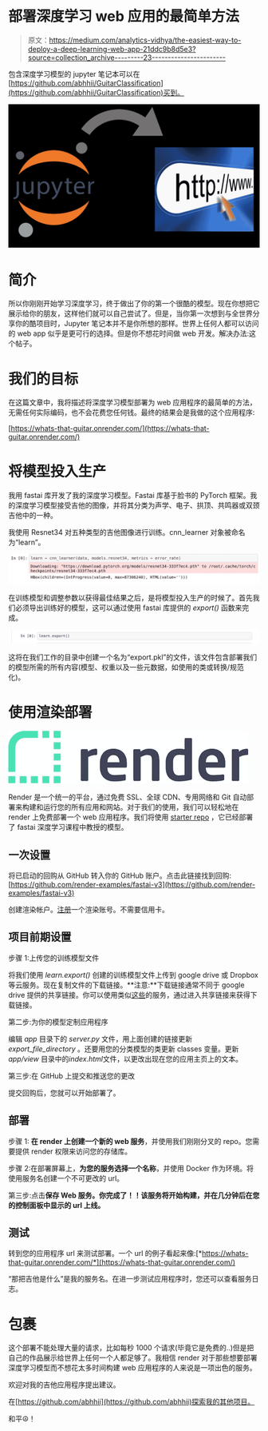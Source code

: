 # 部署深度学习 web 应用的最简单方法

> 原文：<https://medium.com/analytics-vidhya/the-easiest-way-to-deploy-a-deep-learning-web-app-21ddc9b8d5e3?source=collection_archive---------23----------------------->

包含深度学习模型的 jupyter 笔记本可以在[https://github.com/abhhii/GuitarClassification](https://github.com/abhhii/GuitarClassification)买到。

![](img/3430a8ecf5434a8cbb9d948a9d9fa0f5.png)

# **简介**

所以你刚刚开始学习深度学习，终于做出了你的第一个很酷的模型。现在你想把它展示给你的朋友，这样他们就可以自己尝试了。但是，当你第一次想到与全世界分享你的酷项目时，Jupyter 笔记本并不是你所想的那样。世界上任何人都可以访问的 web app 似乎是更可行的选择。但是你不想花时间做 web 开发。解决办法:这个帖子。

# **我们的目标**

在这篇文章中，我将描述将深度学习模型部署为 web 应用程序的最简单的方法，无需任何实际编码，也不会花费您任何钱。最终的结果会是我做的这个应用程序:

[https://whats-that-guitar.onrender.com/](https://whats-that-guitar.onrender.com/)

# **将模型投入生产**

我用 fastai 库开发了我的深度学习模型。Fastai 库基于脸书的 PyTorch 框架。我的深度学习模型接受吉他的图像，并将其分类为声学、电子、拱顶、共鸣器或双颈吉他中的一种。

我使用 Resnet34 对五种类型的吉他图像进行训练。cnn_learner 对象被命名为“learn”。

![](img/bb9c775855ec0845b6ec2311b2cbb74a.png)

在训练模型和调整参数以获得最佳结果之后，是将模型投入生产的时候了。首先我们必须导出训练好的模型，这可以通过使用 fastai 库提供的 *export()* 函数来完成。

![](img/2f5e779096b24af7d43261fb475fd618.png)

这将在我们工作的目录中创建一个名为“export.pkl”的文件，该文件包含部署我们的模型所需的所有内容(模型、权重以及一些元数据，如使用的类或转换/规范化)。

# 使用渲染部署

![](img/6e890f0b8700938367d383024232ac5d.png)

Render 是一个统一的平台，通过免费 SSL、全球 CDN、专用网络和 Git 自动部署来构建和运行您的所有应用和网站。对于我们的使用，我们可以轻松地在 render 上免费部署一个 web 应用程序。我们将使用 [starter repo](https://github.com/render-examples/fastai-v3) ，它已经部署了 fastai 深度学习课程中教授的模型。

## **一次设置**

将已启动的回购从 GitHub 转入你的 GitHub 账户。点击此链接找到回购:[https://github.com/render-examples/fastai-v3](https://github.com/render-examples/fastai-v3)

创建渲染帐户。[注册](https://dashboard.render.com/register?i=fastai-v3)一个渲染账号。不需要信用卡。

## **项目前期设置**

步骤 1:上传您的训练模型文件

将我们使用 *learn.export()* 创建的训练模型文件上传到 google drive 或 Dropbox 等云服务。现在复制文件的下载链接。**注意:**下载链接通常不同于 google drive 提供的共享链接。你可以使用类似[这些](https://syncwithtech.blogspot.com/p/direct-download-link-generator.html)的服务，通过进入共享链接来获得下载链接。

第二步:为你的模型定制应用程序

编辑 *app* 目录下的 *server.py* 文件，用上面创建的链接更新 *export_file_directory* 。还要用您的分类模型的类更新 classes 变量。更新 *app/view* 目录中的*index.html*文件，以更改出现在您的应用主页上的文本。

第三步:在 GitHub 上提交和推送您的更改

提交回购后，您就可以开始部署了。

## 部署

步骤 1: **在 render 上创建一个新的 web 服务**，并使用我们刚刚分叉的 repo。您需要提供 render 权限来访问您的存储库。

步骤 2:在部署屏幕上，**为您的服务选择一个名称**，并使用 Docker 作为环境。将使用服务名创建一个不可更改的 url。

第三步:点击**保存 Web 服务。你完成了！！该服务将开始构建，并在几分钟后在您的控制面板中显示的 url 上线。**

## 测试

转到您的应用程序 url 来测试部署。一个 url 的例子看起来像:[*https://whats-that-guitar.onrender.com/*](https://whats-that-guitar.onrender.com/)

“那把吉他是什么”是我的服务名。在进一步测试应用程序时，您还可以查看服务日志。

# 包裹

这个部署不能处理大量的请求，比如每秒 1000 个请求(毕竟它是免费的..)但是把自己的作品展示给世界上任何一个人都足够了。我相信 render 对于那些想要部署深度学习模型而不想花太多时间构建 web 应用程序的人来说是一项出色的服务。

欢迎对我的吉他应用程序提出建议。

在[https://github.com/abhhii](https://github.com/abhhii)探索我的其他项目。

和平☮！
